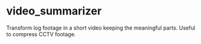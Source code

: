 # video_summarizer
Transform log footage in a short video keeping the meaningful parts. Useful to compress CCTV footage.
